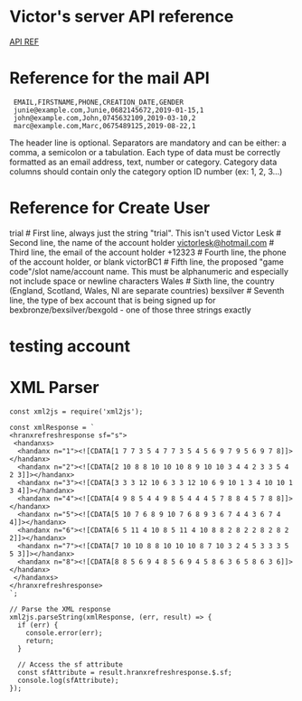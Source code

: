 # Victor's server API reference
[API REF](https://docs.google.com/document/d/1d9G2GFeD81KRl4OOemSvCYWyi7ejozZ6kKSfMCHzj4M/edit?usp=sharing)


# Reference for the mail API

```
 EMAIL,FIRSTNAME,PHONE,CREATION_DATE,GENDER
 junie@example.com,Junie,0682145672,2019-01-15,1
 john@example.com,John,0745632109,2019-03-10,2
 marc@example.com,Marc,0675489125,2019-08-22,1
 ```

The header line is optional.
Separators are mandatory and can be either: a comma, a semicolon or a tabulation.
Each type of data must be correctly formatted as an email address, text, number or category.
Category data columns should contain only the category option ID number (ex: 1, 2, 3...)


# Reference for Create User

trial                       # First line, always just the string "trial". This isn't used
Victor Lesk                 # Second line, the name of the account holder
victorlesk@hotmail.com      # Third line, the email of the account holder
+12323                      # Fourth line, the phone of the account holder, or blank
victorBC1                   # Fifth line, the proposed "game code"/slot name/account name. This must be alphanumeric and especially not include space or newline characters
Wales                       # Sixth line, the country (England, Scotland, Wales, NI are separate countries)
bexsilver                   # Seventh line, the type of bex account that is being signed up for bexbronze/bexsilver/bexgold - one of those three strings exactly


# testing account




# XML Parser
```
const xml2js = require('xml2js');

const xmlResponse = `
<hranxrefreshresponse sf="s">
 <handanxs>
  <handanx n="1"><![CDATA[1 7 7 3 5 4 7 7 3 5 4 5 6 9 7 9 5 6 9 7 8]]></handanx>
  <handanx n="2"><![CDATA[2 10 8 8 10 10 10 8 9 10 10 3 4 4 2 3 3 5 4 2 3]]></handanx>
  <handanx n="3"><![CDATA[3 3 3 12 10 6 3 3 12 10 6 9 10 1 3 4 10 10 1 3 4]]></handanx>
  <handanx n="4"><![CDATA[4 9 8 5 4 4 9 8 5 4 4 4 5 7 8 8 4 5 7 8 8]]></handanx>
  <handanx n="5"><![CDATA[5 10 7 6 8 9 10 7 6 8 9 3 6 7 4 4 3 6 7 4 4]]></handanx>
  <handanx n="6"><![CDATA[6 5 11 4 10 8 5 11 4 10 8 8 2 8 2 2 8 2 8 2 2]]></handanx>
  <handanx n="7"><![CDATA[7 10 10 8 8 10 10 10 8 7 10 3 2 4 5 3 3 3 5 5 3]]></handanx>
  <handanx n="8"><![CDATA[8 8 5 6 9 4 8 5 6 9 4 5 8 6 3 6 5 8 6 3 6]]></handanx>
 </handanxs>
</hranxrefreshresponse>
`;

// Parse the XML response
xml2js.parseString(xmlResponse, (err, result) => {
  if (err) {
    console.error(err);
    return;
  }

  // Access the sf attribute
  const sfAttribute = result.hranxrefreshresponse.$.sf;
  console.log(sfAttribute);
});

```